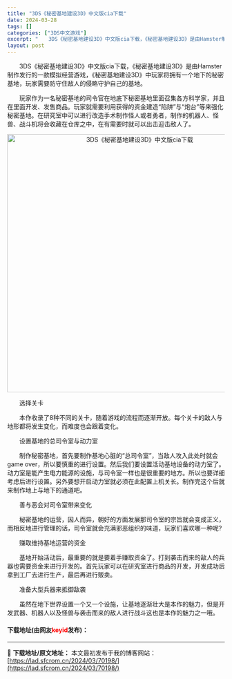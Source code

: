 ```yaml
---
title: "3DS《秘密基地建设3D》中文版cia下载"
date: 2024-03-28
tags: []
categories: ["3DS中文游戏"]
excerpt: "　　3DS《秘密基地建设3D》中文版cia下载，《秘密基地建设3D》是由Hamster制作发行的一款模拟经营游戏，《秘密基地建设3D》中玩家将拥有一个地下的秘密基地，玩家需要防守住敌人的侵略守护自己的基地。 　　玩家作为一名秘密基地的司令官在地底下秘密基地里面召集各方科学家，并且在里面开发、发售商品&hellip;"
layout: post
---
```


 <p>　　3DS《秘密基地建设3D》中文版cia下载，《秘密基地建设3D》是由Hamster制作发行的一款模拟经营游戏，《秘密基地建设3D》中玩家将拥有一个地下的秘密基地，玩家需要防守住敌人的侵略守护自己的基地。</p> <p>　　玩家作为一名秘密基地的司令官在地底下秘密基地里面召集各方科学家，并且在里面开发、发售商品。玩家就需要利用获得的资金建造&ldquo;陷阱&rdquo;与&ldquo;炮台&rdquo;等来强化秘密基地。在研究室中可以进行改造手术制作怪人或者勇者，制作的机器人、怪兽、战斗机将会收藏在仓库之中，在有需要时就可以出击迎击敌人了。</p> <p align="center"><img align="" border="0" src="https://lad.sfcrom.cn/wp-content/uploads/2024/03/20240328_6605490a92cb0.png" width="598" alt="3DS《秘密基地建设3D》中文版cia下载" /></p> <p>　　选择关卡</p> <p>　　本作收录了8种不同的关卡，随着游戏的流程而逐渐开放。每个关卡的敌人与地形都将发生变化，而难度也会跟着变化。</p> <p>　　设置基地的总司令室与动力室</p> <p>　　制作秘密基地，首先要制作基地心脏的&ldquo;总司令室&rdquo;，当敌人攻入此处时就会game over，所以要慎重的进行设置。然后我们要设置活动基地设备的动力室了。动力室是能产生电力能源的设施，与司令室一样也是很重要的地方。所以也要详细考虑后进行设置。另外要想开启动力室就必须在此配置上机关长。制作完这个后就来制作地上与地下的通道吧。</p> <p>　　善与恶会对司令室带来变化</p> <p>　　秘密基地的运营，因人而异，朝好的方面发展那司令室的宗旨就会变成正义，而相反地进行管理的话，司令室就会充满邪恶组织的味道，玩家们喜欢哪一种呢?</p> <p>　　赚取维持基地运营的资金</p> <p>　　基地开始活动后，最重要的就是要着手赚取资金了。打到袭击而来的敌人的兵器也需要资金来进行开发的。首先玩家可以在研究室进行商品的开发，开发成功后拿到工厂去进行生产，最后再进行贩卖。</p> <p>　　准备大型兵器来抵御敌袭</p> <p>　　虽然在地下世界设置一个又一个设施，让基地逐渐壮大是本作的魅力，但是开发武器、机器人以及怪兽与袭击而来的敌人进行战斗这也是本作的魅力之一哦。</p> <p><h4>下载地址(由网友<font color="red">keyid</font>发布)：</h4></p> 

---
📖 **下载地址/原文地址：** 本文最初发布于我的博客网站：[https://lad.sfcrom.cn/2024/03/70198/](https://lad.sfcrom.cn/2024/03/70198/)
